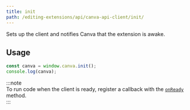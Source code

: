 ```yaml
---
title: init
path: /editing-extensions/api/canva-api-client/init/
---
```


Sets up the client and notifies Canva that the extension is awake.

## Usage

```javascript
const canva = window.canva.init();
console.log(canva);
```

:::note  
 To run code when the client is ready, register a callback with the [`onReady`](./on-ready.md) method.  
:::

